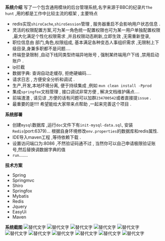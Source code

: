 **系统介绍**
写了一个包含通用模块的后台管理系统,名字来源于BBC的纪录片`The hunt` ,用的都是工作中比较主流的框架 , 主要特点

- redis实现`shiroCache`,`shiroSession`管理 , 服务器重启不会影响用户状态信息 .
- 灵活的权限配置方案,可为某一角色统一配置权限也可为某一用户单独配置权限 ,最大化满足个性化权限需求 ,并且权限动态刷新,立即生效 ,无需重新登录,
-  职位信息由 部门,角色,权限组成, 基本满足各种变态人事组织需求 ,无限制上下级目录,身兼多职都不是问题....
- 终端登录限制 ,自动下线同类型终端异地账号 , 强制某终端用户下线 ,禁用启动账户 .
- ip拦截
- 数据字典: 查询自动走缓存, 拒绝硬编码....
- 请求日志 , 方便安全分析和调试 .
- 生产,开发,本地环境分离, 便于持续集成 ,例如 `mvn clean install -Pprod`
- 集成`springfox`文档管理 , 接口调试非常方便 , 解决文档维护痛点....
- 前端渣渣 , 请见谅 ,方便的话有问题可以加群`234700542`或者直接提`issue` .
- 最重要的是!!!! 希望能给大家带来点帮助 ,一起来完善这个项目 .

**系统部署**

- 创建`mysql`数据库 ,运行`doc`文件下有`init-mysql-data.sql`, 安装`Redis`(port:6379)... 根据自身环境修改`env.properties`的数据库和redis属性.
- IDE导入maven工程 ,等待依赖下载 .
- 设置访问端口为:8086 ,不然验证码通不过 , 当然你可以自己申请极限验证账号,然后替换调数据字典的值
- `run`.......

**技术方案**

- Spring
- Springmvc
- Shiro
- Springfox
- Mybatis
- Redis
- Jquery
- EasyUi
- Maven


**系统截图**
![替代文字](https://box.worktile.com/view/76ad7299001b463984c319216574312d?pid=ea3ba2f9b5834cdca4a533587ea0725b)
![替代文字](https://box.worktile.com/view/8dccf1498b5845fcbd1bc76155a47835?pid=ea3ba2f9b5834cdca4a533587ea0725b)
![替代文字](https://box.worktile.com/view/f428fa3e1bb64508bac1205fd10261f9?pid=ea3ba2f9b5834cdca4a533587ea0725b)
![替代文字](https://box.worktile.com/view/341f35c0f4e54c4a8acd49217349c4ed?pid=ea3ba2f9b5834cdca4a533587ea0725b)
![替代文字](https://box.worktile.com/view/fbf5ec474cea4bd4a32de44e690f2a11?pid=ea3ba2f9b5834cdca4a533587ea0725b)
![替代文字](https://box.worktile.com/view/407b241a11e2437b9f5a057bc49aaa8b?pid=ea3ba2f9b5834cdca4a533587ea0725b)
![替代文字](https://box.worktile.com/view/8f8d2b9b82fb437da5962343ff97b5d3?pid=ea3ba2f9b5834cdca4a533587ea0725b)
![替代文字](https://box.worktile.com/view/93b4385bbe6d46de9250e98d9be007cd?pid=ea3ba2f9b5834cdca4a533587ea0725b)
![替代文字](https://box.worktile.com/view/d571f8ec5c4942fbb6330f432f24939d?pid=ea3ba2f9b5834cdca4a533587ea0725b)
![替代文字](https://box.worktile.com/view/429683b34db645ad9670f857737f2e7e?pid=ea3ba2f9b5834cdca4a533587ea0725b)
![替代文字](https://box.worktile.com/view/6cbbe50fa5c84d4b9401f9c5d44c2edd?pid=ea3ba2f9b5834cdca4a533587ea0725b)